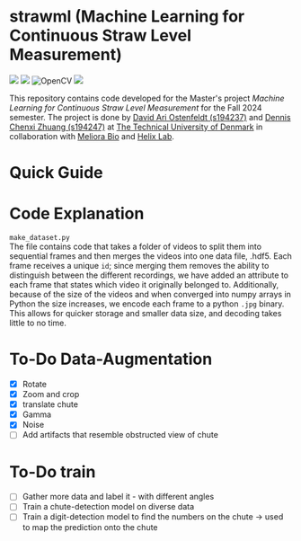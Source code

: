 # strawml (Machine Learning for Continuous Straw Level Measurement)
[<img src="https://img.shields.io/badge/Python-FFD43B?style=for-the-badge&logo=python&logoColor=blue">]()
[<img src="https://img.shields.io/badge/PyTorch-%23EE4C2C.svg?style=for-the-badge&logo=PyTorch&logoColor=white">]()
![OpenCV](https://img.shields.io/badge/opencv-%23white.svg?style=for-the-badge&logo=opencv&logoColor=white)
[<img src="https://img.shields.io/badge/Weights_&_Biases-FFBE00?style=for-the-badge&logo=WeightsAndBiases&logoColor=white">]()

This repository contains code developed for the Master's project _Machine Learning for Continuous Straw Level Measurement_ for the Fall 2024 semester. The project is done by [David Ari Ostenfeldt (s194237)](https://www.linkedin.com/in/david-ostenfeldt/) and [Dennis Chenxi Zhuang (s194247)](https://www.linkedin.com/in/dennis-chenxi-zhuang/) at [The Technical University of Denmark](https://www.dtu.dk/) in collaboration with [Meliora Bio](https://meliora-bio.com/) and [Helix Lab](https://helixlab.dk/).
# Quick Guide


# Code Explanation
`make_dataset.py`   
The file contains code that takes a folder of videos to split them into sequential frames and then merges the videos into one data file, .hdf5. Each frame receives a unique `id`; since merging them removes the ability to distinguish between the different recordings, we have added an attribute to each frame that states which video it originally belonged to. Additionally, because of the size of the videos and when converged into numpy arrays in Python the size increases, we encode each frame to a python `.jpg` binary. This allows for quicker storage and smaller data size, and decoding takes little to no time.


# To-Do Data-Augmentation
- [x] Rotate
- [x] Zoom and crop
- [x] translate chute
- [x] Gamma
- [x] Noise
- [ ] Add artifacts that resemble obstructed view of chute

# To-Do train
- [ ] Gather more data and label it - with different angles
- [ ] Train a chute-detection model on diverse data
- [ ] Train a digit-detection model to find the numbers on the chute -> used to map the prediction onto the chute
